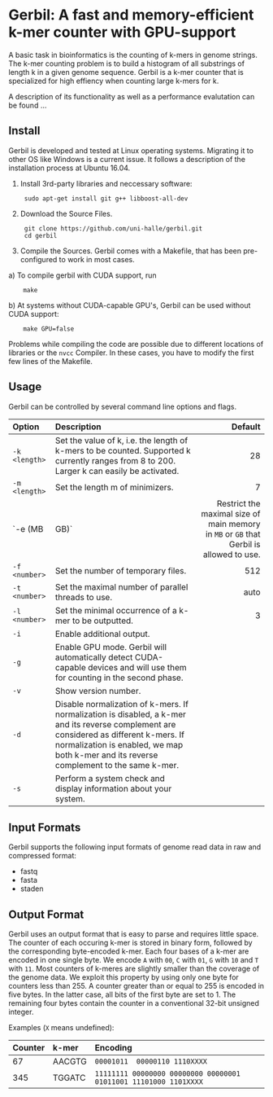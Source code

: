 # Gerbil: A fast and memory-efficient k-mer counter with GPU-support

A basic task in bioinformatics is the counting of k-mers in
genome strings. The k-mer counting problem is to build a histogram of
all substrings of length k in a given genome sequence. 
Gerbil is a k-mer counter that is specialized for high effiency when counting large k-mers for k.

A description of its functionality as well as a performance evalutation can be found ...

## Install

Gerbil is developed and tested at Linux operating systems. Migrating it to other OS like Windows is a current issue. It follows a description of the installation process at Ubuntu 16.04.

1. Install 3rd-party libraries and neccessary software:

        sudo apt-get install git g++ libboost-all-dev

2. Download the Source Files. 

        git clone https://github.com/uni-halle/gerbil.git
        cd gerbil
        
3. Compile the Sources. Gerbil comes with a Makefile, that has been pre-configured to work in most cases. 
  
  a) To compile gerbil with CUDA support, run
        
        make
  
  b) At systems without CUDA-capable GPU's, Gerbil can be used without CUDA support:

        make GPU=false

Problems while compiling the code are possible due to different locations of libraries or the `nvcc` Compiler. In these cases, you have to modify the first few lines of the Makefile.

## Usage

Gerbil can be controlled by several command line options and flags.

| Option                  | Description   | Default |
|:------------------------|:--------------| -------:|
| `-k <length>`        | Set the value of k, i.e. the length of k-mers to be counted. Supported k currently ranges from 8 to 200. Larger k can easily be activated. | 28 |
| `-m <length>`       | Set the length m of minimizers.      |   7 |
| `-e <size>(MB|GB)` | Restrict the maximal size of main memory in `MB` or `GB` that Gerbil is allowed to use.      |    auto |
| `-f <number>` | Set the number of temporary files.      |    512 |
| `-t <number>` | Set the maximal number of parallel threads to use.      |    auto |
| `-l <number>` | Set the minimal occurrence of a k-mer to be outputted.      |    3 |
| `-i` | Enable additional output.      |    |
| `-g` | Enable GPU mode. Gerbil will automatically detect CUDA-capable devices and will use them for counting in the second phase.      |     |
| `-v` | Show version number.      |     |
| `-d` | Disable normalization of k-mers. If normalization is disabled, a k-mer and its reverse complement are considered as different k-mers. If normalization is enabled, we map both k-mer and its reverse complement to the same k-mer.       |     |
| `-s` | Perform a system check and display information about your system.     |     |

## Input Formats

Gerbil supports the following input formats of genome read data in raw and compressed format: 
 * fastq
 * fasta
 * staden

## Output Format

Gerbil uses an output format that is easy to parse and requires little space. The counter of each occuring k-mer is stored in binary form, followed by the corresponding byte-encoded k-mer. Each four bases of a k-mer are encoded in one single byte. We encode `A` with `00`, `C` with `01`, `G` with `10` and `T` with `11`. Most counters of k-meres are slightly smaller than the coverage of the genome data. We exploit this property by using only one byte for counters less than 255. A counter greater than or equal to 255 is encoded in five bytes. In the latter case, all bits of the first byte are set to 1. The remaining four bytes contain the counter in a conventional 32-bit unsigned integer.

Examples (`X` means undefined):

| Counter | k-mer   | Encoding                      |
|:--------|:--------|:------------------------------|
| 67      | AACGTG  | `00001011  00000110 1110XXXX` |
| 345     | TGGATC  | `11111111 00000000 00000000 00000001 01011001 11101000 1101XXXX` |

